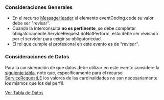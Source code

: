 ### Consideraciones Generales

* En el recurso [MessageHeader](StructureDefinition-MessageHeaderLE.html) el elemento eventCoding.code  su valor debe ser "revisar".
* Cuando la interconsulta **no es pertinente**, se debe completar obligatoriamente ServiceRequest.doNotPerform, esto debe ser revisado por el servidor para exigir su obligatoriedad.
* El rol que cumple el profesional en este evento es de "revisor".

### Consideraciones de Datos

Para la consideración de que datos debe utilizar en este evento considere la [siguiente tabla](StructureDefinition-BundleRevisarLE.html#tabla-de-datos), note que, específicamente para el recurso [ServiceRequestLE](StructureDefinition-ServiceRequestLE.html) los valores de las cardinalidades no son necesariamente los mismos que los del perfil. 

[Ver Tabla de Datos](StructureDefinition-BundleRevisarLE.html#tabla-de-datos)
